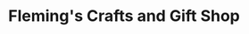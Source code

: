 ---
title: "Fleming's Crafts and Gift Shop"
url: /rogers-city/flemings-crafts-and-gift-shop/
shop: gift
---